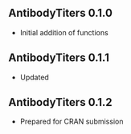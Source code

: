 ## AntibodyTiters 0.1.0
* Initial addition of functions

## AntibodyTiters 0.1.1
* Updated

## AntibodyTiters 0.1.2
* Prepared for CRAN submission
